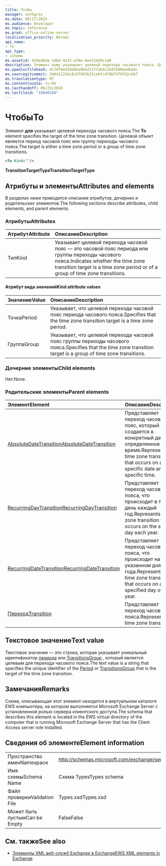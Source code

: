```yaml
---
title: Чтобы
manager: sethgros
ms.date: 09/17/2015
ms.audience: Developer
ms.topic: reference
ms.prod: office-online-server
localization_priority: Normal
api_name:
- To
api_type:
- schema
ms.assetid: d14e46da-14bd-4a33-a78e-8ee314d9c1d8
description: Элемент кому указывает целевой перехода часового пояса. Целевой объект является период часовой пояс или группу переходы часового пояса.
ms.openlocfilehash: dc7df8ed3ddd6a9b4222ffab4c2b47b00ee4ba0c
ms.sourcegitcommit: 34041125dc8c5f993b21cebfc4f8b72f0fd2cb6f
ms.translationtype: MT
ms.contentlocale: ru-RU
ms.lasthandoff: 06/25/2018
ms.locfileid: "19840194"
---
```

# <a name="to"></a><span data-ttu-id="7d791-104">Чтобы</span><span class="sxs-lookup"><span data-stu-id="7d791-104">To</span></span>

<span data-ttu-id="7d791-105">Элемент **для** указывает целевой перехода часового пояса.</span><span class="sxs-lookup"><span data-stu-id="7d791-105">The **To** element specifies the target of the time zone transition.</span></span> <span data-ttu-id="7d791-106">Целевой объект является период часовой пояс или группу переходы часового пояса.</span><span class="sxs-lookup"><span data-stu-id="7d791-106">The target is either a time zone period or a group of time zone transitions.</span></span> 
  
```xml
<To Kind=""/>
```

 <span data-ttu-id="7d791-107">**TransitionTargetType**</span><span class="sxs-lookup"><span data-stu-id="7d791-107">**TransitionTargetType**</span></span>
## <a name="attributes-and-elements"></a><span data-ttu-id="7d791-108">Атрибуты и элементы</span><span class="sxs-lookup"><span data-stu-id="7d791-108">Attributes and elements</span></span>

<span data-ttu-id="7d791-109">В разделах ниже приводится описание атрибутов, дочерних и родительских элементов.</span><span class="sxs-lookup"><span data-stu-id="7d791-109">The following sections describe attributes, child elements, and parent elements.</span></span>
  
### <a name="attributes"></a><span data-ttu-id="7d791-110">Атрибуты</span><span class="sxs-lookup"><span data-stu-id="7d791-110">Attributes</span></span>

|<span data-ttu-id="7d791-111">**Атрибут**</span><span class="sxs-lookup"><span data-stu-id="7d791-111">**Attribute**</span></span>|<span data-ttu-id="7d791-112">**Описание**</span><span class="sxs-lookup"><span data-stu-id="7d791-112">**Description**</span></span>|
|:-----|:-----|
|<span data-ttu-id="7d791-113">Тип</span><span class="sxs-lookup"><span data-stu-id="7d791-113">Kind</span></span>  <br/> |<span data-ttu-id="7d791-114">Указывает целевой перехода часовой пояс — это часовой пояс периода или группы переходы часового пояса.</span><span class="sxs-lookup"><span data-stu-id="7d791-114">Indicates whether the time zone transition target is a time zone period or of a group of time zone transitions.</span></span>  <br/> |
   
#### <a name="kind-attribute-values"></a><span data-ttu-id="7d791-115">Атрибут вида значений</span><span class="sxs-lookup"><span data-stu-id="7d791-115">Kind attribute values</span></span>

|<span data-ttu-id="7d791-116">**Значение**</span><span class="sxs-lookup"><span data-stu-id="7d791-116">**Value**</span></span>|<span data-ttu-id="7d791-117">**Описание**</span><span class="sxs-lookup"><span data-stu-id="7d791-117">**Description**</span></span>|
|:-----|:-----|
|<span data-ttu-id="7d791-118">Точка</span><span class="sxs-lookup"><span data-stu-id="7d791-118">Period</span></span>  <br/> |<span data-ttu-id="7d791-119">Указывает, что целевой перехода часовой пояс периода часового пояса.</span><span class="sxs-lookup"><span data-stu-id="7d791-119">Specifies that the time zone transition target is a time zone period.</span></span>  <br/> |
|<span data-ttu-id="7d791-120">Группа</span><span class="sxs-lookup"><span data-stu-id="7d791-120">Group</span></span>  <br/> |<span data-ttu-id="7d791-121">Указывает, что целевой перехода часовой пояс группы переходы часового пояса.</span><span class="sxs-lookup"><span data-stu-id="7d791-121">Specifies that the time zone transition target is a group of time zone transitions.</span></span>  <br/> |
   
### <a name="child-elements"></a><span data-ttu-id="7d791-122">Дочерние элементы</span><span class="sxs-lookup"><span data-stu-id="7d791-122">Child elements</span></span>

<span data-ttu-id="7d791-123">Нет.</span><span class="sxs-lookup"><span data-stu-id="7d791-123">None.</span></span>
  
### <a name="parent-elements"></a><span data-ttu-id="7d791-124">Родительские элементы</span><span class="sxs-lookup"><span data-stu-id="7d791-124">Parent elements</span></span>

|<span data-ttu-id="7d791-125">**Элемент**</span><span class="sxs-lookup"><span data-stu-id="7d791-125">**Element**</span></span>|<span data-ttu-id="7d791-126">**Описание**</span><span class="sxs-lookup"><span data-stu-id="7d791-126">**Description**</span></span>|
|:-----|:-----|
|[<span data-ttu-id="7d791-127">AbsoluteDateTransition</span><span class="sxs-lookup"><span data-stu-id="7d791-127">AbsoluteDateTransition</span></span>](absolutedatetransition.md) <br/> |<span data-ttu-id="7d791-128">Представляет переход часовой пояс, который создается в конкретный день и в определенное время.</span><span class="sxs-lookup"><span data-stu-id="7d791-128">Represents a time zone transition that occurs on a specific date and at a specific time.</span></span>  <br/> |
|[<span data-ttu-id="7d791-129">RecurringDayTransition</span><span class="sxs-lookup"><span data-stu-id="7d791-129">RecurringDayTransition</span></span>](recurringdaytransition.md) <br/> |<span data-ttu-id="7d791-130">Представляет переход часового пояса, что происходит в тот же день каждый год.</span><span class="sxs-lookup"><span data-stu-id="7d791-130">Represents a time zone transition that occurs on the same day each year.</span></span>  <br/> |
|[<span data-ttu-id="7d791-131">RecurringDateTransition</span><span class="sxs-lookup"><span data-stu-id="7d791-131">RecurringDateTransition</span></span>](recurringdatetransition.md) <br/> |<span data-ttu-id="7d791-132">Представляет переход часового пояса, что происходит на указанном дня года.</span><span class="sxs-lookup"><span data-stu-id="7d791-132">Represents a time zone transition that occurs on a specified day of the year.</span></span>  <br/> |
|[<span data-ttu-id="7d791-133">Переход</span><span class="sxs-lookup"><span data-stu-id="7d791-133">Transition</span></span>](transition.md) <br/> |<span data-ttu-id="7d791-134">Представляет переход часового пояса.</span><span class="sxs-lookup"><span data-stu-id="7d791-134">Represents a time zone transition.</span></span>  <br/> |
   
## <a name="text-value"></a><span data-ttu-id="7d791-135">Текстовое значение</span><span class="sxs-lookup"><span data-stu-id="7d791-135">Text value</span></span>

<span data-ttu-id="7d791-136">Текстовое значение — это строка, которая указывает уникальный идентификатор [периода](period.md) или [TransitionsGroup](transitionsgroup.md) , который является целевым для перехода часового пояса.</span><span class="sxs-lookup"><span data-stu-id="7d791-136">The text value is a string that specifies the unique identifier of the [Period](period.md) or [TransitionsGroup](transitionsgroup.md) that is the target of the time zone transition.</span></span> 
  
## <a name="remarks"></a><span data-ttu-id="7d791-137">Замечания</span><span class="sxs-lookup"><span data-stu-id="7d791-137">Remarks</span></span>

<span data-ttu-id="7d791-138">Схема, описывающая этот элемент находится в виртуальном каталоге EWS компьютера, на котором выполняется Microsoft Exchange Server с установленной ролью сервера клиентского доступа.</span><span class="sxs-lookup"><span data-stu-id="7d791-138">The schema that describes this element is located in the EWS virtual directory of the computer that is running Microsoft Exchange Server that has the Client Access server role installed.</span></span>
  
## <a name="element-information"></a><span data-ttu-id="7d791-139">Сведения об элементе</span><span class="sxs-lookup"><span data-stu-id="7d791-139">Element information</span></span>

|||
|:-----|:-----|
|<span data-ttu-id="7d791-140">Пространство имен</span><span class="sxs-lookup"><span data-stu-id="7d791-140">Namespace</span></span>  <br/> |http://schemas.microsoft.com/exchange/services/2006/types  <br/> |
|<span data-ttu-id="7d791-141">Имя схемы</span><span class="sxs-lookup"><span data-stu-id="7d791-141">Schema Name</span></span>  <br/> |<span data-ttu-id="7d791-142">Схема Types</span><span class="sxs-lookup"><span data-stu-id="7d791-142">Types schema</span></span>  <br/> |
|<span data-ttu-id="7d791-143">Файл проверки</span><span class="sxs-lookup"><span data-stu-id="7d791-143">Validation File</span></span>  <br/> |<span data-ttu-id="7d791-144">Types.xsd</span><span class="sxs-lookup"><span data-stu-id="7d791-144">Types.xsd</span></span>  <br/> |
|<span data-ttu-id="7d791-145">Может быть пустым</span><span class="sxs-lookup"><span data-stu-id="7d791-145">Can be Empty</span></span>  <br/> |<span data-ttu-id="7d791-146">False</span><span class="sxs-lookup"><span data-stu-id="7d791-146">False</span></span>  <br/> |
   
## <a name="see-also"></a><span data-ttu-id="7d791-147">См. также</span><span class="sxs-lookup"><span data-stu-id="7d791-147">See also</span></span>



- [<span data-ttu-id="7d791-148">Элементы XML веб-служб Exchange в Exchange</span><span class="sxs-lookup"><span data-stu-id="7d791-148">EWS XML elements in Exchange</span></span>](ews-xml-elements-in-exchange.md)

